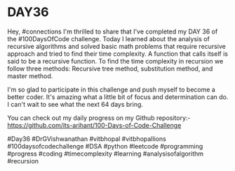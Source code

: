 # DAY36
Hey, #connections I'm thrilled to share that I've completed my DAY 36 of the #100DaysOfCode challenge. Today I learned about the analysis of recursive algorithms and solved basic math problems that require recursive approach and tried to find their time complexity. A function that calls itself is said to be a recursive function. To find the time complexity in recursion we follow three methods: Recursive tree method, substitution method, and master method.

I'm so glad to participate in this challenge and push myself to become a better coder. It's amazing what a little bit of focus and determination can do. I can't wait to see what the next 64 days bring.

You can check out my daily progress on my Github repository:- https://github.com/its-arihant/100-Days-of-Code-Challenge

#Day36 #DrGVishwanathan #vitbhopal #vitbhopallions #100daysofcodechallenge #DSA #python #leetcode #programming #progress #coding #timecomplexity #learning #analysisofalgorithm #recursion





